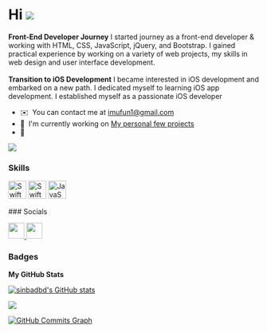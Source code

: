 Hi ![](https://user-images.githubusercontent.com/18350557/176309783-0785949b-9127-417c-8b55-ab5a4333674e.gif)
======================================================================================================================================
<!--
Software Engineer
-----------------
-->
<b>Front-End Developer Journey</b> I started journey as a front-end developer & working with HTML, CSS, JavaScript, jQuery, and Bootstrap. I gained practical experience by working on a variety of web projects, my skills in web design and user interface development. 
<br><br>
<b>Transition to iOS Development</b> I became interested in iOS development and embarked on a new path. I dedicated myself to learning iOS app development. I established myself as a passionate iOS developer

* ✉️  You can contact me at [imufun1@gmail.com](mailto:imufun1@gmail.com)
* 🚀  I'm currently working on [My personal few projects](http://imranbd.netlify.app/)
* 🧠  
<!-- & <a href="https://github.com/pointfreeco/swift-composable-architecture" target="_blank" rel="noreferrer">TCA(The Composable Architecture)</a> -->
<!-- * 🖥️  See my portfolio at [Imran Portfolio](http://imranbd.netlify.app/)-->

<a href="https://www.github.com/sinbadbd" target="_blank" rel="noreferrer"><img
src="https://img.shields.io/github/followers/sinbadbd?logo=github&style=for-the-badge&color=0891b2&labelColor=1c1917" /></a>

### Skills


<p align="left">
<a href="https://developer.apple.com/swift/" target="_blank" rel="noreferrer">
<img src="https://raw.githubusercontent.com/danielcranney/readme-generator/main/public/icons/skills/swift-colored.svg" width="36" height="36" alt="Swift" /></a>
<a href="https://developer.apple.com/swift/" target="_blank" rel="noreferrer">
<img src="https://developer.apple.com/assets/elements/icons/swiftui/swiftui-96x96_2x.png" width="36" height="36" alt="Swift" /></a>
<a href="https://developer.mozilla.org/en-US/docs/Web/JavaScript" target="_blank" rel="noreferrer"><img src="https://raw.githubusercontent.com/danielcranney/readme-generator/main/public/icons/skills/javascript-colored.svg" width="36" height="36" alt="JavaScript" /></a>
</p>
### Socials

<p align="left"> <a href="https://www.github.com/sinbadbd" target="_blank" rel="noreferrer"> <picture> <source media="(prefers-color-scheme: dark)" srcset="https://raw.githubusercontent.com/danielcranney/readme-generator/main/public/icons/socials/github-dark.svg" /> <source media="(prefers-color-scheme: light)" srcset="https://raw.githubusercontent.com/danielcranney/readme-generator/main/public/icons/socials/github.svg" /> <img src="https://raw.githubusercontent.com/danielcranney/readme-generator/main/public/icons/socials/github.svg" width="32" height="32" /> </picture> </a> <a href="https://www.linkedin.com/in/mohammad-imran-mia" target="_blank" rel="noreferrer"> <picture> <source media="(prefers-color-scheme: dark)" srcset="https://raw.githubusercontent.com/danielcranney/readme-generator/main/public/icons/socials/linkedin-dark.svg" /> <source media="(prefers-color-scheme: light)" srcset="https://raw.githubusercontent.com/danielcranney/readme-generator/main/public/icons/socials/linkedin.svg" /> <img src="https://raw.githubusercontent.com/danielcranney/readme-generator/main/public/icons/socials/linkedin.svg" width="32" height="32" /> </picture> </a></p>

### Badges

<b>My GitHub Stats</b>

<a href="http://www.github.com/sinbadbd"><img src="https://github-readme-stats.vercel.app/api?username=sinbadbd&show_icons=true&hide=&count_private=true&title_color=0891b2&text_color=ffffff&icon_color=0891b2&bg_color=1c1917&hide_border=true&show_icons=true" alt="sinbadbd's GitHub stats" /></a>

<a href="http://www.github.com/sinbadbd"><img src="https://github-readme-streak-stats.herokuapp.com/?user=sinbadbd&stroke=ffffff&background=1c1917&ring=0891b2&fire=0891b2&currStreakNum=ffffff&currStreakLabel=0891b2&sideNums=ffffff&sideLabels=ffffff&dates=ffffff&hide_border=true" /></a>

<a href="http://www.github.com/sinbadbd"><img src="https://github-readme-activity-graph.cyclic.app/graph?username=sinbadbd&bg_color=1c1917&color=ffffff&line=0891b2&point=ffffff&area_color=1c1917&area=true&hide_border=true&custom_title=GitHub%20Commits%20Graph" alt="GitHub Commits Graph" /></a>
